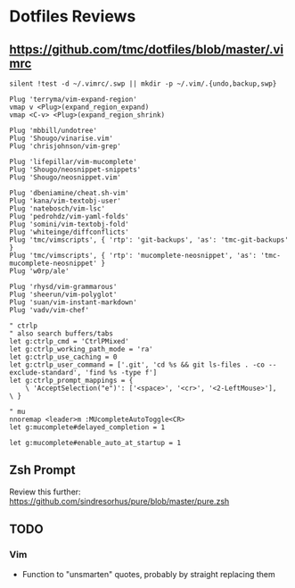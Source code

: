 # Dotfiles Reviews

## <https://github.com/tmc/dotfiles/blob/master/.vimrc>

```
silent !test -d ~/.vimrc/.swp || mkdir -p ~/.vim/.{undo,backup,swp}
```

```
Plug 'terryma/vim-expand-region'
vmap v <Plug>(expand_region_expand)
vmap <C-v> <Plug>(expand_region_shrink)
```

```
Plug 'mbbill/undotree'
Plug 'Shougo/vinarise.vim'
Plug 'chrisjohnson/vim-grep'

Plug 'lifepillar/vim-mucomplete'
Plug 'Shougo/neosnippet-snippets'
Plug 'Shougo/neosnippet.vim'

Plug 'dbeniamine/cheat.sh-vim'
Plug 'kana/vim-textobj-user'
Plug 'natebosch/vim-lsc'
Plug 'pedrohdz/vim-yaml-folds'
Plug 'somini/vim-textobj-fold'
Plug 'whiteinge/diffconflicts'
Plug 'tmc/vimscripts', { 'rtp': 'git-backups', 'as': 'tmc-git-backups' }
Plug 'tmc/vimscripts', { 'rtp': 'mucomplete-neosnippet', 'as': 'tmc-mucomplete-neosnippet' }
Plug 'w0rp/ale'

Plug 'rhysd/vim-grammarous'
Plug 'sheerun/vim-polyglot'
Plug 'suan/vim-instant-markdown'
Plug 'vadv/vim-chef'
```

```
" ctrlp
" also search buffers/tabs
let g:ctrlp_cmd = 'CtrlPMixed'
let g:ctrlp_working_path_mode = 'ra'
let g:ctrlp_use_caching = 0
let g:ctrlp_user_command = ['.git', 'cd %s && git ls-files . -co --exclude-standard', 'find %s -type f']
let g:ctrlp_prompt_mappings = {
    \ 'AcceptSelection("e")': ['<space>', '<cr>', '<2-LeftMouse>'],
\ }
```

```
" mu
nnoremap <leader>m :MUcompleteAutoToggle<CR>
let g:mucomplete#delayed_completion = 1

let g:mucomplete#enable_auto_at_startup = 1
```

## Zsh Prompt

Review this further: <https://github.com/sindresorhus/pure/blob/master/pure.zsh>

## TODO

### Vim

- Function to "unsmarten" quotes, probably by straight replacing them
